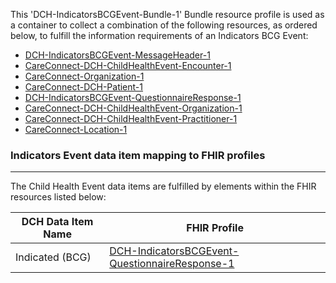 This 'DCH-IndicatorsBCGEvent-Bundle-1' Bundle resource profile is used as a container to collect a combination of the following resources, as ordered below, to fulfill the information requirements of an Indicators BCG Event:

- [DCH-IndicatorsBCGEvent-MessageHeader-1]
- [CareConnect-DCH-ChildHealthEvent-Encounter-1]
- [CareConnect-Organization-1]
- [CareConnect-DCH-Patient-1]
- [DCH-IndicatorsBCGEvent-QuestionnaireResponse-1]
- [CareConnect-DCH-ChildHealthEvent-Organization-1]
- [CareConnect-DCH-ChildHealthEvent-Practitioner-1]
- [CareConnect-Location-1]

###  Indicators Event data item mapping to FHIR profiles ###
----------
The Child Health Event data items are fulfilled by elements within the FHIR resources listed below:

| DCH Data Item Name          | FHIR Profile                                       |
|-----------------------------|----------------------------------------------------|
| Indicated (BCG)             | [DCH-IndicatorsBCGEvent-QuestionnaireResponse-1]      |

                                                                                                    

[DCH-IndicatorsBCGEvent-MessageHeader-1]:dch-indicatorsbcgevent-messageheader-1.html
[CareConnect-DCH-ChildHealthEvent-Encounter-1]:careconnect-dch-childhealthevent-encounter-1.html
[CareConnect-Organization-1]:careconnect-organization-1.html
[CareConnect-DCH-Patient-1]:careconnect-dch-patient-1.html
[DCH-IndicatorsBCGEvent-QuestionnaireResponse-1]:dch-indicatorsbcgevent-questionnaireresponse-1.html
[CareConnect-Location-1]:careconnect-location-1.html
[CareConnect-DCH-ChildHealthEvent-Organization-1]:careconnect-dch-childhealthevent-organization-1.html
[CareConnect-DCH-ChildHealthEvent-Practitioner-1]:careconnect-dch-childhealthevent-practitioner-1.html